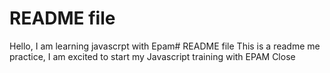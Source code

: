 #  README file

  Hello, I am learning javascrpt with Epam#  README file
  This is a readme me practice, I am excited to start my Javascript training with EPAM
  Close
